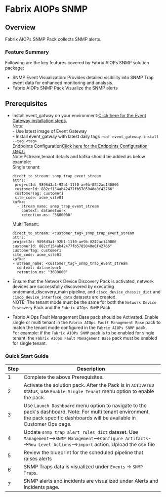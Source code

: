 # Fabrix AIOPs SNMP

## Overview

Fabrix AIOPs SNMP Pack collects SNMP alerts.

### Feature Summary  
  
Following are the key features covered by Fabrix AIOPs SNMP solution package:  
  
- SNMP Event Visualization: Provides detailed visibility into SNMP Trap event data for enhanced monitoring and analysis.
- Fabrix AIOPs SNMP Pack Visualize the SNMP alerts


## Prerequisites


- install event_gatway on your environment:<a href="https://bot-docs.cloudfabrix.io/installation_guides/rda_edge_services/#12-rda-event-gateway-installation" target="_blank">Click here for the Event Gateway installation steps.</a><br>Note:<br>-  Use latest image of Event Gateway <br>-  Install event_gatway with latest daily tags `rdaf event_gateway install --tag <tag>`<br>Endpoints Configuration<a href="https://bot-docs.cloudfabrix.io/installation_guides/rda_edge_services/#124-endpoints-configuration" target="_blank">Click here for the Endpoints Configuration steps.</a><br>Note:Pstream,tenant details and kafka should be added as below example:<br>Single tenant:
  ```
  direct_to_stream: snmp_trap_event_stream
  attrs:
   projectId: 9896d3a1-92b1-11f0-ae9b-0242ac140006
   customerId: 882cf154ab42477fb5785040e8f42766"
   customerTag: customer1
   site_code: acme_site01
  kafka:
    - stream_name: snmp_trap_event_stream
      context: datanetwork
      retention.ms: "3600000"
    ```
  
     Multi Tenant:
    ```
  direct_to_stream: <customer_tag>_snmp_trap_event_stream
  attrs:
   projectId: 9896d3a1-92b1-11f0-ae9b-0242ac140006
   customerId: 882cf154ab42477fb5785040e8f42766"
   customerTag: customer1
   site_code: acme_site01
  kafka:
    - stream_name: <customer_tag>_snmp_trap_event_stream
      context: datanetwork
      retention.ms: "3600000"
  ```
- Ensure that the Network Device Discovery Pack is activated, network devices are successfully discovered by executing ondemand_discovery_main pipeline, and `cisco_device_chassis_dict` and `cisco_device_interface_data` datasets are created.<br>NOTE: The tenant mode must be the same for both the `Network Device Discovery` Pack and the `Fabrix AIOps SNMP` Pack. 
- Fabrix AIOps Fault Management Base pack should be Activated. Enable single or multi tenant in the `Fabrix AIOps Fault Management Base` pack to match the tenant mode configured in the `Fabrix AIOPs SNMP` pack.<br>
For example: if the `Fabrix AIOPs SNMP` pack is to be enabled for single tenant, the `Fabrix AIOps Fault Management Base` pack must  be enabled for single tenant.
### Quick Start Guide 
  
  
| Step | Description |  
|------|-------------| 
| 1    | Complete the above Prerequisites. |  
| 2    | Activate the solution pack. After the Pack is in `ACTIVATED` status, use `Enable Single Tenant` menu option to enable the pack.  |  
| 3    | Use `Launch Dashboard` menu option to navigate to the pack's dashboard. Note: For multi tenant environment, the pack specific dashboards will be available in Customer Ops page.|     
| 4    | Update `snmp_trap_alert_rules_dict` dataset. Use `Management`-->`SNMP Management`-->`Configure Artifacts`-->`Row Level Actions`-->`import` action. Upload the csv file |    
| 5    | Review the blueprint for the scheduled pipeline that raises alerts|
| 6    | SNMP Traps data is visualized under `Events` -> `SNMP Traps`. | 
| 7    | SNMP alerts and incidents are visualized under Alerts and Incidents page. |   